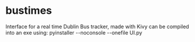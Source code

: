 # bustimes
Interface for a real time Dublin Bus tracker, made with Kivy
can be compiled into an exe using: pyinstaller --noconsole --onefile UI.py
